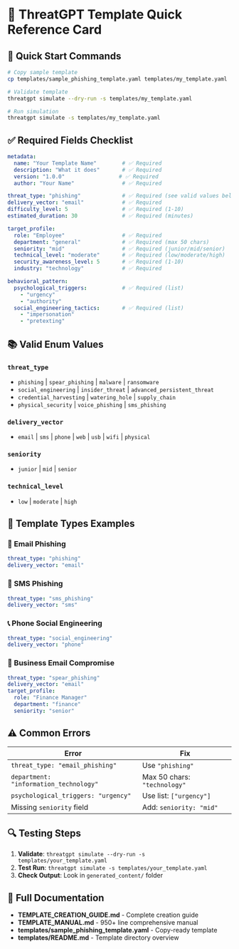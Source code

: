 # 📝 ThreatGPT Template Quick Reference Card

## 🚀 Quick Start Commands

```bash
# Copy sample template
cp templates/sample_phishing_template.yaml templates/my_template.yaml

# Validate template
threatgpt simulate --dry-run -s templates/my_template.yaml

# Run simulation
threatgpt simulate -s templates/my_template.yaml
```

## ✅ Required Fields Checklist

```yaml
metadata:
  name: "Your Template Name"        # ✅ Required
  description: "What it does"       # ✅ Required  
  version: "1.0.0"                 # ✅ Required
  author: "Your Name"               # ✅ Required

threat_type: "phishing"             # ✅ Required (see valid values below)
delivery_vector: "email"            # ✅ Required
difficulty_level: 5                 # ✅ Required (1-10)
estimated_duration: 30              # ✅ Required (minutes)

target_profile:
  role: "Employee"                  # ✅ Required
  department: "general"             # ✅ Required (max 50 chars)
  seniority: "mid"                  # ✅ Required (junior/mid/senior)
  technical_level: "moderate"       # ✅ Required (low/moderate/high)
  security_awareness_level: 5       # ✅ Required (1-10)
  industry: "technology"            # ✅ Required

behavioral_pattern:
  psychological_triggers:           # ✅ Required (list)
    - "urgency"
    - "authority"
  social_engineering_tactics:       # ✅ Required (list)
    - "impersonation"
    - "pretexting"
```

## 📚 Valid Enum Values

### `threat_type`
- `phishing` | `spear_phishing` | `malware` | `ransomware`
- `social_engineering` | `insider_threat` | `advanced_persistent_threat`
- `credential_harvesting` | `watering_hole` | `supply_chain`
- `physical_security` | `voice_phishing` | `sms_phishing`

### `delivery_vector`
- `email` | `sms` | `phone` | `web` | `usb` | `wifi` | `physical`

### `seniority`
- `junior` | `mid` | `senior`

### `technical_level`
- `low` | `moderate` | `high`

## 🎯 Template Types Examples

### 📧 Email Phishing
```yaml
threat_type: "phishing"
delivery_vector: "email"
```

### 📱 SMS Phishing  
```yaml
threat_type: "sms_phishing"
delivery_vector: "sms"
```

### 📞 Phone Social Engineering
```yaml
threat_type: "social_engineering"
delivery_vector: "phone"
```

### 💼 Business Email Compromise
```yaml
threat_type: "spear_phishing"
delivery_vector: "email"
target_profile:
  role: "Finance Manager"
  department: "finance"
  seniority: "senior"
```

## ⚠️ Common Errors

| Error | Fix |
|-------|-----|
| `threat_type: "email_phishing"` | Use `"phishing"` |
| `department: "information_technology"` | Max 50 chars: `"technology"` |
| `psychological_triggers: "urgency"` | Use list: `["urgency"]` |
| Missing `seniority` field | Add: `seniority: "mid"` |

## 🔍 Testing Steps

1. **Validate**: `threatgpt simulate --dry-run -s templates/your_template.yaml`
2. **Test Run**: `threatgpt simulate -s templates/your_template.yaml`  
3. **Check Output**: Look in `generated_content/` folder

## 📖 Full Documentation

- **TEMPLATE_CREATION_GUIDE.md** - Complete creation guide
- **TEMPLATE_MANUAL.md** - 950+ line comprehensive manual
- **templates/sample_phishing_template.yaml** - Copy-ready template
- **templates/README.md** - Template directory overview